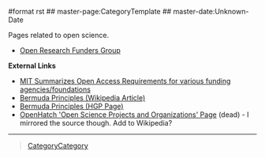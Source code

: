 \#format rst \#\# master-page:CategoryTemplate \#\# master-date:Unknown-Date

Pages related to open science.

-   [Open Research Funders Group](http://www.orfg.org/)

**External Links**

-   [MIT Summarizes Open Access Requirements for various funding agencies/foundations](https://libraries.mit.edu/scholarly/publishing/research-funders/research-funder-open-access-requirements/)
-   [Bermuda Principles (Wikipedia Article)](https://en.wikipedia.org/wiki/Bermuda_Principles)
-   [Bermuda Principles (HGP Page)](http://web.ornl.gov/sci/techresources/Human_Genome/research/bermuda.shtml)
-   [OpenHatch 'Open Science Projects and Organizations' Page](https://openhatch.org/wiki/Open_Science_Projects_and_Organizations) (dead) - I mirrored the source though. Add to Wikipedia?

* * * * *

> [CategoryCategory](../CategoryCategory)
